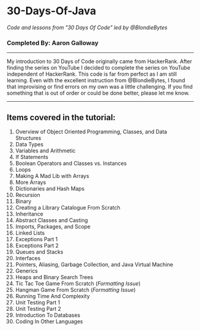 # 30-Days-Of-Java
*Code and lessons from "30 Days Of Code" led by @BlondieBytes*

### Completed By: Aaron Galloway

---

My introduction to 30 Days of Code originally came from HackerRank. After finding the series on YouTube I decided to complete the series on YouTube independent of HackerRank. This code is far from perfect as I am still learning. Even with the excellent instruction from @BlondieBytes, I found that improvising or find errors on my own was a little challenging. If you find something that is out of order or could be done better, please let me know.

---
## Items covered in the tutorial:
1. Overview of Object Oriented Programming, Classes, and Data Structures
2. Data Types
3. Variables and Arithmetic
4. If Statements
5. Boolean Operators and Classes vs. Instances
6. Loops
7. Making A Mad Lib with Arrays
8. More Arrays
9. Dictionaries and Hash Maps
10. Recursion
11. Binary
12. Creating a Library Catalogue From Scratch
13. Inheritance
14. Abstract Classes and Casting
15. Imports, Packages, and Scope
16. Linked Lists
17. Exceptions Part 1
18. Exceptions Part 2
19. Queues and Stacks
20. Interfaces
21. Pointers, Aliasing, Garbage Collection, and Java Virtual Machine
22. Generics
23. Heaps and Binary Search Trees
24. Tic Tac Toe Game From Scratch (*Formatting Issue*)
25. Hangman Game From Scratch (*Formatting Issue*)
26. Running Time And Complexity
27. Unit Testing Part 1
28. Unit Testing Part 2
29. Introduction To Databases
30. Coding In Other Languages
